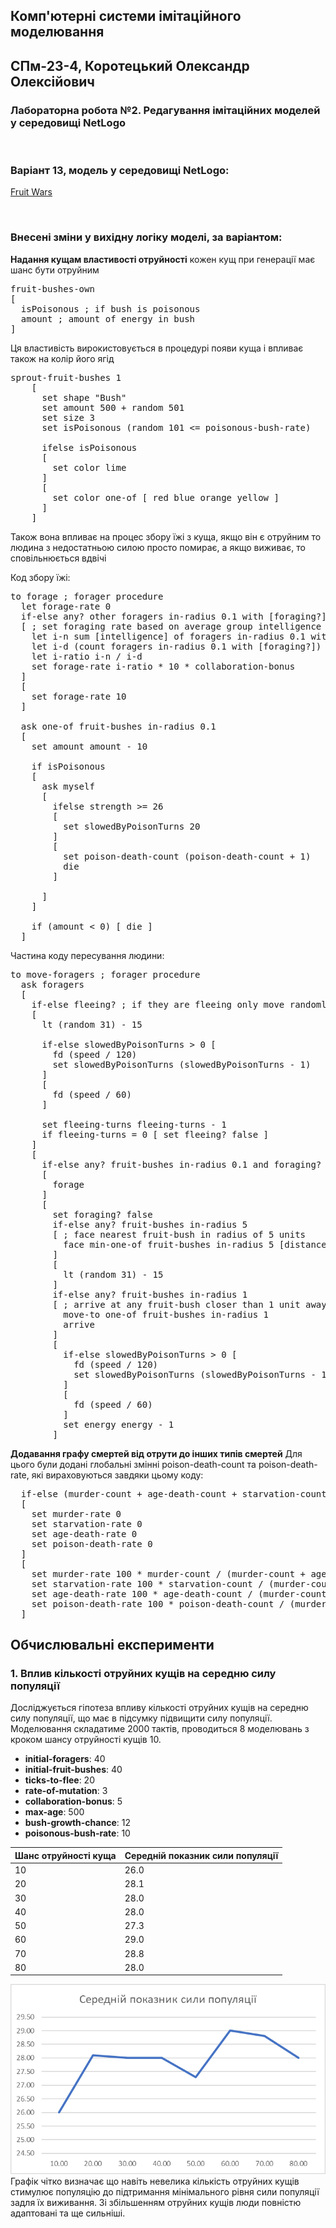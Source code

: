 ## Комп'ютерні системи імітаційного моделювання
## СПм-23-4, **Коротецький Олександр Олексійович**
### Лабораторна робота №**2**. Редагування імітаційних моделей у середовищі NetLogo

<br>

### Варіант 13, модель у середовищі NetLogo:
[Fruit Wars](http://www.netlogoweb.org/launch#http://www.netlogoweb.org/assets/modelslib/Sample%20Models/Social%20Science/Economics/Fruit%20Wars.nlogo)

<br>

### Внесені зміни у вихідну логіку моделі, за варіантом:

**Надання кущам властивості отруйності** кожен кущ при генерації має шанс бути отруйним
<pre>
fruit-bushes-own
[
  isPoisonous ; if bush is poisonous
  amount ; amount of energy in bush
]
</pre>
Ця властивість вирокистовується в процедурі появи куща і впливає також на колір його ягід
<pre>
sprout-fruit-bushes 1
    [
      set shape "Bush"
      set amount 500 + random 501
      set size 3
      set isPoisonous (random 101 <= poisonous-bush-rate)

      ifelse isPoisonous
      [
        set color lime
      ]
      [
        set color one-of [ red blue orange yellow ]
      ]
    ]
</pre>
Також вона впливає на процес збору їжі з куща, якщо він є отруйним то людина з недостатньою силою просто помирає, а якщо виживає, то сповільнюється вдвічі

Код збору їжі:
<pre>
to forage ; forager procedure
  let forage-rate 0
  if-else any? other foragers in-radius 0.1 with [foraging?]
  [ ; set foraging rate based on average group intelligence and collab-bonus
    let i-n sum [intelligence] of foragers in-radius 0.1 with [foraging?]
    let i-d (count foragers in-radius 0.1 with [foraging?]) * 20
    let i-ratio i-n / i-d
    set forage-rate i-ratio * 10 * collaboration-bonus
  ]
  [
    set forage-rate 10
  ]

  ask one-of fruit-bushes in-radius 0.1
  [
    set amount amount - 10

    if isPoisonous
    [
      ask myself
      [
        ifelse strength >= 26
        [
          set slowedByPoisonTurns 20
        ]
        [
          set poison-death-count (poison-death-count + 1)
          die
        ]

      ]
    ]

    if (amount < 0) [ die ]
  ]
</pre>

Частина коду пересування людини:
<pre>
to move-foragers ; forager procedure
  ask foragers
  [
    if-else fleeing? ; if they are fleeing only move randomly
    [
      lt (random 31) - 15

      if-else slowedByPoisonTurns > 0 [
        fd (speed / 120)
        set slowedByPoisonTurns (slowedByPoisonTurns - 1)
      ]
      [
        fd (speed / 60)
      ]

      set fleeing-turns fleeing-turns - 1
      if fleeing-turns = 0 [ set fleeing? false ]
    ]
    [
      if-else any? fruit-bushes in-radius 0.1 and foraging?
      [
        forage
      ]
      [
        set foraging? false
        if-else any? fruit-bushes in-radius 5
        [ ; face nearest fruit-bush in radius of 5 units
          face min-one-of fruit-bushes in-radius 5 [distance myself]
        ]
        [
          lt (random 31) - 15
        ]
        if-else any? fruit-bushes in-radius 1
        [ ; arrive at any fruit-bush closer than 1 unit away
          move-to one-of fruit-bushes in-radius 1
          arrive
        ]
        [
          if-else slowedByPoisonTurns > 0 [
            fd (speed / 120)
            set slowedByPoisonTurns (slowedByPoisonTurns - 1)
          ]
          [
            fd (speed / 60)
          ]
          set energy energy - 1
        ]
</pre>

**Додавання графу смертей від отрути до інших типів смертей**
Для цього були додані глобальні змінні poison-death-count та poison-death-rate, які вираховуються завдяки цьому коду:
<pre>
  if-else (murder-count + age-death-count + starvation-count + poison-death-count) = 0
  [
    set murder-rate 0
    set starvation-rate 0
    set age-death-rate 0
    set poison-death-rate 0
  ]
  [
    set murder-rate 100 * murder-count / (murder-count + age-death-count + starvation-count + poison-death-count)
    set starvation-rate 100 * starvation-count / (murder-count + age-death-count + starvation-count + poison-death-count)
    set age-death-rate 100 * age-death-count / (murder-count + age-death-count + starvation-count + poison-death-count)
    set poison-death-rate 100 * poison-death-count / (murder-count + age-death-count + starvation-count + poison-death-count)
  ]
</pre>


## Обчислювальні експерименти

### 1. Вплив кількості отруйних кущів на середню силу популяції
Досліджується гіпотеза впливу кількості отруйних кущів на середню силу популяції, що має в підсумку підвищити силу популяції. Моделювання складатиме 2000 тактів, проводиться 8 моделювань з кроком шансу отруйності кущів 10.
- **initial-foragers**: 40
- **initial-fruit-bushes**: 40
- **ticks-to-flee**: 20
- **rate-of-mutation**: 3
- **collaboration-bonus**: 5
- **max-age**: 500
- **bush-growth-chance**: 12
- **poisonous-bush-rate**: 10

<table>
<thead>
<tr><th>Шанс отруйності куща</th><th>Середній показник сили популяції</th></tr>
</thead>
<tbody>
<tr><td>10</td><td>26.0</td></tr>
<tr><td>20</td><td>28.1</td></tr>
<tr><td>30</td><td>28.0</td></tr>
<tr><td>40</td><td>28.0</td></tr>
<tr><td>50</td><td>27.3</td></tr>
<tr><td>60</td><td>29.0</td></tr>
<tr><td>70</td><td>28.8</td></tr>
<tr><td>80</td><td>28.0</td></tr>
</tbody>
</table>

![Графік залежності шансу отруйності куща від середнього показника сили популяції](poisonousChanceToAvgStrength.png)
Графік чітко визначає що навіть невелика кількість отруйних кущів стимулює популяцію до підтримання мінімального рівня сили популяції задля їх виживання. Зі збільшенням отруйних кущів люди повністю адаптовані та ще сильніші.